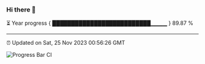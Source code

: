 ### Hi there 👋

⏳ Year progress { ██████████████████████████▁▁▁▁ } 89.87 %

---

⏰ Updated on Sat, 25 Nov 2023 00:56:26 GMT

![Progress Bar CI](https://github.com/JuvenileQ/Progress-Bar-CI/workflows/main/badge.svg)
